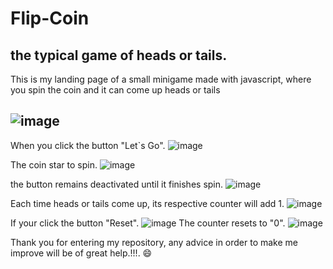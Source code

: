 # Flip-Coin
the typical game of heads or tails.
---
This is my landing page of a small minigame made with javascript, where you spin the coin and it can come up heads or tails


![image](https://github.com/Brianclikclak/Flip-Coin/assets/132446946/f4f63482-8f08-4e98-b958-4655370cf426)
---
When you click the button "Let`s Go". 
![image](https://github.com/Brianclikclak/Flip-Coin/assets/132446946/7812879d-6bd4-49bc-8d96-d747eca4305d) 

The coin star to spin.
![image](https://github.com/Brianclikclak/Flip-Coin/assets/132446946/0b22d454-c998-40b7-8437-9db7d0f32f35)

the button remains deactivated until it finishes spin.
![image](https://github.com/Brianclikclak/Flip-Coin/assets/132446946/2b29df05-9ea2-4065-a6a1-c1daa050a650)

Each time heads or tails come up, its respective counter will add 1.
![image](https://github.com/Brianclikclak/Flip-Coin/assets/132446946/df5f3e68-f781-4fba-8218-fb3da59c51df)

If your click the button "Reset". 
![image](https://github.com/Brianclikclak/Flip-Coin/assets/132446946/c2f845fa-48d4-4579-87f0-667a0dc324a0)
The counter resets to "0".
![image](https://github.com/Brianclikclak/Flip-Coin/assets/132446946/71ec4f5b-35d6-4c65-b9e0-14e04dc43e53)

Thank you for entering my repository, any advice in order to make me improve will be of great help.!!!. 😄







